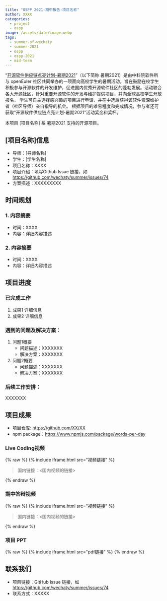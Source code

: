 ```yaml
---
title: "OSPP 2021-期中报告-项目名称"
author: XXXX
categories:
  - project
  - ospp
image: /assets/date/image.webp
tags:
  - summer-of-wechaty
  - summer-2021
  - ospp
  - ospp-2021
  - mid-term
---
```


“[开源软件供应链点亮计划-暑期2021](https://summer.iscas.ac.cn)”（以下简称 暑期2021）是由中科院软件所与 openEuler 社区共同举办的一项面向高校学生的暑期活动。旨在鼓励在校学生积极参与开源软件的开发维护，促进国内优秀开源软件社区的蓬勃发展。活动联合各大开源社区，针对重要开源软件的开发与维护提供项目，并向全球高校学生开放报名。 学生可自主选择感兴趣的项目进行申请，并在中选后获得该软件资深维护者（社区导师）亲自指导的机会。 根据项目的难易程度和完成情况，参与者还可获取“开源软件供应链点亮计划-暑期2021”活动奖金和奖杯。

本项目 [项目名称] 系 暑期2021 支持的开源项目。  

## [项目名称]信息

- 导师：[导师名称]  
- 学生：[学生名称]  
- 项目名称：XXXX
- 项目介绍：填写Github Issue 链接，如 <https://github.com/wechaty/summer/issues/74>
- 方案描述：XXXXXXXXX

## 时间规划

### 1. 内容摘要

- 时间：XXXX
- 内容：详细内容描述

### 2. 内容摘要

- 时间：XXXX
- 内容：详细内容描述

## 项目进度

### 已完成工作
<!-- 根据原定方案和时间规划，描述当前已有的工作成果*   -->

1. 成果1
详细信息
1. 成果2
详细信息

### 遇到的问题及解决方案：
<!-- 可以侧重描述总结与心得   -->

1. 问题1概要
    - 问题描述：XXXXXXX
    - 解决方案：XXXXXXX
1. 问题2概要
    - 问题描述：XXXXXXX
    - 解决方案：XXXXXXX

### 后续工作安排：  
<!-- 描述是否需要调整工作计划等  -->

XXXXXXX

## 项目成果

- 项目仓库: <https://github.com/XX/XX>  
- npm package：<https://www.npmjs.com/package/words-per-day>

### Live Coding视频

{% raw %}
{% include iframe.html src="视频链接" %}

> 国内链接：<国内视频的链接>

{% endraw %}

### 期中答辩视频

{% raw %}
{% include iframe.html src="视频链接" %}

> 国内链接：<国内视频的链接>

{% endraw %}

### 项目 PPT

{% raw %}
{% include iframe.html src="pdf链接" %}
{% endraw %}

## 联系我们

- 项目链接：GitHub Issue 链接，如 <https://github.com/wechaty/summer/issues/74>
- 联系方式：XXXXX
